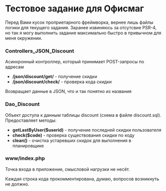 # Тестовое задание для Офисмаг
Перед Вами кусок проприетарного фреймворка, вернее лишь файлы логики для текущего задания.
Заранее извиняюсь за отсутсвие PSR-4, но так я могу выполнить задание максимально быстро в привычном для меня окружении.
### Controllers_JSON_Discount
Асинхронный контроллер, который принимает POST-запросы по адресам
- **/json/discount/get/** - получение скидки
- **/json/discount/check/** - проверка кода скидки

Возвращает данные в JSON, что и так понятно из названия
### Dao_Discount
Объект доступа к данным таблицы discount (схема в файле discount.sql).
Предоставляет методы:
- **getLastByUser($userid)** - получение последней скидки пользователя
- **check($code)** - проверка существования скидки по коду
- **clean()** - очистка устаревших скидок для выполнения в планировщике
### www/index.php
Точка входа в приложение, смысловой нагрузки не несёт.

Каждая строка кода прокомментирована, думаю, вопросов возникнуть не должно.
